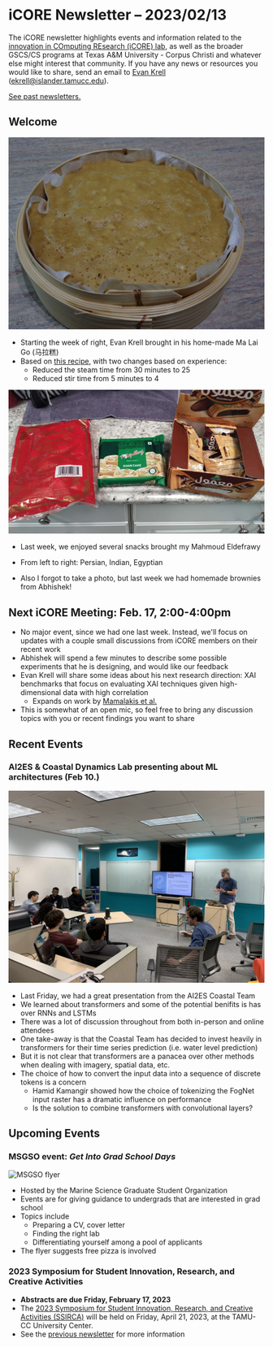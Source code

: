 # iCORE Newsletter – 2023/02/13

The iCORE newsletter highlights events and information related to the [innovation in COmputing REsearch (iCORE) lab](https://icore.tamucc.edu/),
as well as the broader GSCS/CS programs at Texas A&M University - Corpus Christi and whatever else might interest that community.
If you have any news or resources you would like to share, send an email to [Evan Krell](https://scholar.google.com/citations?user=jLuwYGAAAAAJ&hl=en) (ekrell@islander.tamucc.edu).

[See past newsletters.](https://github.com/ekrell/icore_website/tree/main/news)


## Welcome

![ma lai go](../img/malaigo.JPG)

- Starting the week of right, Evan Krell brought in his home-made Ma Lai Go (马拉糕)
- Based on [this recipe](https://www.google.com/url?sa=t&rct=j&q=&esrc=s&source=web&cd=&cad=rja&uact=8&ved=2ahUKEwiCxvjUt5P9AhX8m2oFHSz_CqwQFnoECAwQAQ&url=https%3A%2F%2Fthewoksoflife.com%2Fma-lai-go-chinese-steamed-cake%2F&usg=AOvVaw2QVep5hnj3Ee_zOk12dohW), with two changes based on experience:
  - Reduced the steam time from 30 minutes to 25
  - Reduced stir time from 5 minutes to 4
  
![snacks from Mahmoud](../img/icore_mahmoudsnacks.jpg)

- Last week, we enjoyed several snacks brought my Mahmoud Eldefrawy
- From left to right: Persian, Indian, Egyptian

- Also I forgot to take a photo, but last week we had homemade brownies from Abhishek!

## Next iCORE Meeting: Feb. 17, 2:00-4:00pm

- No major event, since we had one last week. Instead, we'll focus on updates with a couple small discussions from iCORE members on their recent work
- Abhishek will spend a few minutes to describe some possible experiments that he is designing, and would like our feedback
- Evan Krell will share some ideas about his next research direction: XAI benchmarks that focus on evaluating XAI techniques given high-dimensional data with high correlation
  - Expands on work by [Mamalakis et al.](https://arxiv.org/abs/2103.10005)
- This is somewhat of an open mic, so feel free to bring any discussion topics with you or recent findings you want to share

## Recent Events

### AI2ES & Coastal Dynamics Lab presenting about ML architectures (Feb 10.)

![Attending Dr. Tissot's talk](../img/icore_20230210.jpeg)

- Last Friday, we had a great presentation from the AI2ES Coastal Team
- We learned about transformers and some of the potential benifits is has over RNNs and LSTMs
- There was a lot of discussion throughout from both in-person and online attendees
- One take-away is that the Coastal Team has decided to invest heavily in transformers for their time series prediction (i.e. water level prediction)
- But it is not clear that transformers are a panacea over other methods when dealing with imagery, spatial data, etc. 
- The choice of how to convert the input data into a sequence of discrete tokens is a concern
  - Hamid Kamangir showed how the choice of tokenizing the FogNet input raster has a dramatic influence on performance
  - Is the solution to combine transformers with convolutional layers?


## Upcoming Events

### MSGSO event: _Get Into Grad School Days_

![MSGSO flyer](msgso_gradschool.jpg)

- Hosted by the Marine Science Graduate Student Organization
- Events are for giving guidance to undergrads that are interested in grad school
- Topics include
  - Preparing a CV, cover letter
  - Finding the right lab 
  - Differentiating yourself among a pool of applicants
- The flyer suggests free pizza is involved

### 2023 Symposium for Student Innovation, Research, and Creative Activities

- **Abstracts are due Friday, February 17, 2023**
- The [2023 Symposium for Student Innovation, Research, and Creative Activities (SSIRCA)](https://www.tamucc.edu/research/student-symposium/index.php) will be held on Friday, April 21, 2023, at the TAMU-CC University Center. 
- See the [previous newsletter](https://github.com/ekrell/icore_website/blob/main/news/icore_news_20230207.md) for more information

